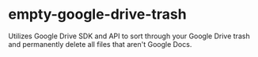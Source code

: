 empty-google-drive-trash
========================

Utilizes Google Drive SDK and API to sort through your Google Drive trash and permanently delete all files that aren't Google Docs.
